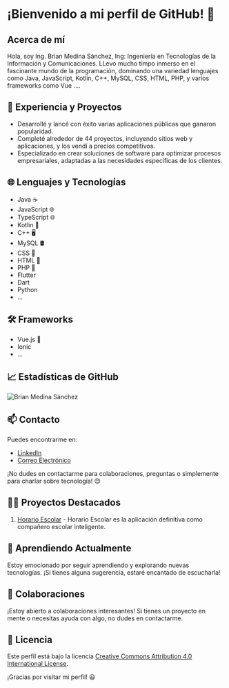 # ¡Bienvenido a mi perfil de GitHub! 👋

## Acerca de mí

Hola, soy Ing. Brian Medina Sánchez, Ing: Ingeniería en Tecnologías de la Información y Comunicaciones. LLevo mucho timpo inmerso en el fascinante mundo de la programación, dominando una variedad lenguajes como Java, JavaScript, Kotlin, C++, MySQL, CSS, HTML, PHP, y varios frameworks como Vue ....

## 🚀 Experiencia y Proyectos

- Desarrollé y lancé con éxito varias aplicaciones públicas que ganaron popularidad.
- Completé alrededor de 44 proyectos, incluyendo sitios web y aplicaciones, y los vendí a precios competitivos.
- Especializado en crear soluciones de software para optimizar procesos empresariales, adaptadas a las necesidades específicas de los clientes.

## 🌐 Lenguajes y Tecnologías

- Java ☕
- JavaScript 🌐
- TypeScript 🌐
- Kotlin 🚀
- C++ 🖥️
- MySQL 🛢️
- CSS 🎨
- HTML 📄
- PHP 🚀
- Flutter
- Dart
- Python
- ...

## 🛠️ Frameworks

- Vue.js 💚
- Ionic
- ...

## 📈 Estadísticas de GitHub

![Brian Medina Sánchez](https://github-readme-stats.vercel.app/api?username=DesarrolloTI18&show_icons=true&theme=radical)

## 📫 Contacto

Puedes encontrarme en:

- [LinkedIn](https://mx.linkedin.com/in/devbrianmedina)
- [Correo Electrónico](brian.medina090318@gmail.com)

¡No dudes en contactarme para colaboraciones, preguntas o simplemente para charlar sobre tecnología! 😊

## 👨‍💻 Proyectos Destacados

1. [Horario Escolar](https://play.google.com/store/apps/details?id=com.dercide.horarioescolar) - Horario Escolar es la aplicación definitiva como compañero escolar inteligente.

## 🌱 Aprendiendo Actualmente

Estoy emocionado por seguir aprendiendo y explorando nuevas tecnologías. ¡Si tienes alguna sugerencia, estaré encantado de escucharla!

## 🤝 Colaboraciones

¡Estoy abierto a colaboraciones interesantes! Si tienes un proyecto en mente o necesitas ayuda con algo, no dudes en contactarme.

## 📄 Licencia

Este perfil está bajo la licencia [Creative Commons Attribution 4.0 International License](URL_DE_TU_LICENCIA).

¡Gracias por visitar mi perfil! 😃
